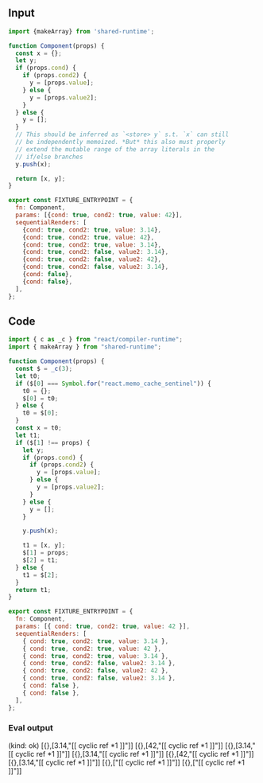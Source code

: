 
## Input

```javascript
import {makeArray} from 'shared-runtime';

function Component(props) {
  const x = {};
  let y;
  if (props.cond) {
    if (props.cond2) {
      y = [props.value];
    } else {
      y = [props.value2];
    }
  } else {
    y = [];
  }
  // This should be inferred as `<store> y` s.t. `x` can still
  // be independently memoized. *But* this also must properly
  // extend the mutable range of the array literals in the
  // if/else branches
  y.push(x);

  return [x, y];
}

export const FIXTURE_ENTRYPOINT = {
  fn: Component,
  params: [{cond: true, cond2: true, value: 42}],
  sequentialRenders: [
    {cond: true, cond2: true, value: 3.14},
    {cond: true, cond2: true, value: 42},
    {cond: true, cond2: true, value: 3.14},
    {cond: true, cond2: false, value2: 3.14},
    {cond: true, cond2: false, value2: 42},
    {cond: true, cond2: false, value2: 3.14},
    {cond: false},
    {cond: false},
  ],
};

```

## Code

```javascript
import { c as _c } from "react/compiler-runtime";
import { makeArray } from "shared-runtime";

function Component(props) {
  const $ = _c(3);
  let t0;
  if ($[0] === Symbol.for("react.memo_cache_sentinel")) {
    t0 = {};
    $[0] = t0;
  } else {
    t0 = $[0];
  }
  const x = t0;
  let t1;
  if ($[1] !== props) {
    let y;
    if (props.cond) {
      if (props.cond2) {
        y = [props.value];
      } else {
        y = [props.value2];
      }
    } else {
      y = [];
    }

    y.push(x);

    t1 = [x, y];
    $[1] = props;
    $[2] = t1;
  } else {
    t1 = $[2];
  }
  return t1;
}

export const FIXTURE_ENTRYPOINT = {
  fn: Component,
  params: [{ cond: true, cond2: true, value: 42 }],
  sequentialRenders: [
    { cond: true, cond2: true, value: 3.14 },
    { cond: true, cond2: true, value: 42 },
    { cond: true, cond2: true, value: 3.14 },
    { cond: true, cond2: false, value2: 3.14 },
    { cond: true, cond2: false, value2: 42 },
    { cond: true, cond2: false, value2: 3.14 },
    { cond: false },
    { cond: false },
  ],
};

```
      
### Eval output
(kind: ok) [{},[3.14,"[[ cyclic ref *1 ]]"]]
[{},[42,"[[ cyclic ref *1 ]]"]]
[{},[3.14,"[[ cyclic ref *1 ]]"]]
[{},[3.14,"[[ cyclic ref *1 ]]"]]
[{},[42,"[[ cyclic ref *1 ]]"]]
[{},[3.14,"[[ cyclic ref *1 ]]"]]
[{},["[[ cyclic ref *1 ]]"]]
[{},["[[ cyclic ref *1 ]]"]]